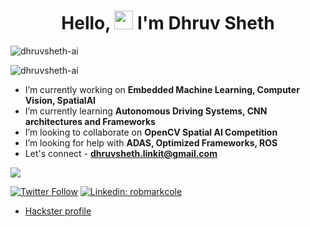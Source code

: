<h1 align="center">Hello, <img src="https://raw.githubusercontent.com/MartinHeinz/MartinHeinz/master/wave.gif" width="30px"> I'm Dhruv Sheth</h1>

<p align="left"> <img src="https://komarev.com/ghpvc/?username=dhruvsheth-ai" alt="dhruvsheth-ai" /> </p>
<p align="left"> <img src="1000" alt="dhruvsheth-ai" /> </p>

- I’m currently working on **Embedded Machine Learning, Computer Vision, SpatialAI**
- I’m currently learning **Autonomous Driving Systems, CNN architectures and Frameworks**
- I’m looking to collaborate on **OpenCV Spatial AI Competition**
- I’m looking for help with **ADAS, Optimized Frameworks, ROS**
- Let's connect - **dhruvsheth.linkit@gmail.com**

<img src="https://github-readme-stats.vercel.app/api?username=dhruvsheth-ai&&show_icons=true&theme=radical&bg_color=30,0d0d0d,191919&title_color=fff&text_color=fff&icon_color=79ff97">

[![Twitter Follow](https://img.shields.io/twitter/follow/dhruvsheth_?label=Follow)](https://twitter.com/dhruvsheth_)
[![Linkedin: robmarkcole](https://img.shields.io/badge/-Dhruv%20Sheth-blue?style=flat-square&logo=Linkedin&logoColor=white&link=https://www.linkedin.com/in/dhruv-sheth-567550160/)](https://www.linkedin.com/in/dhruv-sheth-567550160/)


* [Hackster profile](https://www.hackster.io/dhruvsheth_)
